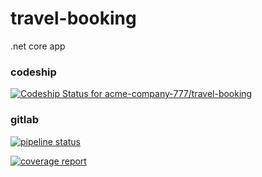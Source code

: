 # travel-booking
.net core app

### codeship
[![Codeship Status for acme-company-777/travel-booking](https://app.codeship.com/projects/6b69d930-a4ae-0137-83ae-0ed285e780d5/status?branch=master)](https://app.codeship.com/projects/360490)


### gitlab
[![pipeline status](https://gitlab.com/voltes-five/travel-booking-external/badges/master/pipeline.svg)](https://gitlab.com/voltes-five/travel-booking-external/commits/master)

[![coverage report](https://gitlab.com/voltes-five/travel-booking-external/badges/master/coverage.svg)](https://gitlab.com/voltes-five/travel-booking-external/commits/master)